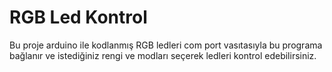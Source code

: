 # RGB Led Kontrol
Bu proje arduino ile kodlanmış RGB ledleri com port vasıtasıyla bu programa bağlanır ve istediğiniz rengi ve modları seçerek ledleri kontrol edebilirsiniz.
